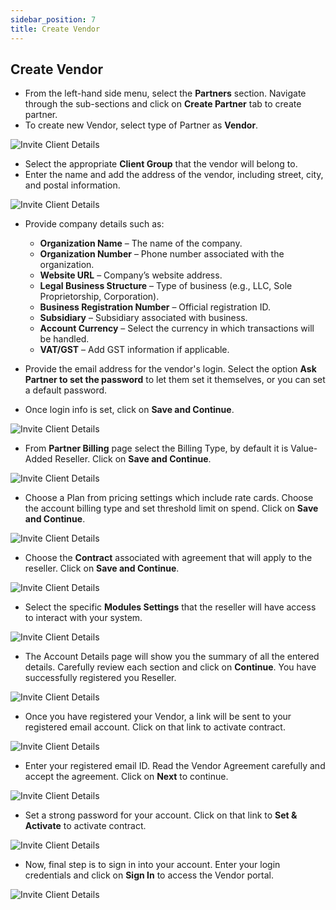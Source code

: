 ```yaml
---
sidebar_position: 7
title: Create Vendor
---
```


## Create Vendor

- From the left-hand side menu, select the **Partners** section. Navigate through the sub-sections and click on **Create Partner** tab to create partner.
- To create new Vendor, select type of Partner as **Vendor**.

![Invite Client Details](images/create_partner.png)

- Select the appropriate **Client Group** that the vendor will belong to. 
- Enter the name and add the address of the vendor, including street, city, and postal information.

![Invite Client Details](images/partner_info_3.png)

- Provide company details such as:
    - **Organization Name** – The name of the company.
    - **Organization Number** – Phone number associated with the organization.
    - **Website URL** – Company’s website address.
    - **Legal Business Structure** – Type of business (e.g., LLC, Sole Proprietorship, Corporation).
    - **Business Registration Number** – Official registration ID.
    - **Subsidiary** – Subsidiary associated with business.
    - **Account Currency** – Select the currency in which transactions will be handled.
    - **VAT/GST** – Add GST information if applicable.

- Provide the email address for the vendor's login. Select the option **Ask Partner to set the password** to let them set it themselves, or you can set a default password.
- Once login info is set, click on **Save and Continue**.

![Invite Client Details](images/partner_info_4.png)

- From **Partner Billing** page select the Billing Type, by default it is Value-Added Reseller. Click on **Save and Continue**.

![Invite Client Details](images/partner_billing_2.png)

- Choose a Plan from pricing settings which include rate cards. Choose the account billing type and set threshold limit on spend. Click on **Save and Continue**.

![Invite Client Details](images/choose_plan_2.png)

- Choose the **Contract** associated with agreement that will apply to the reseller. Click on **Save and Continue**.

![Invite Client Details](images/agreement_contract_2.png)

- Select the specific **Modules Settings** that the reseller will have access to interact with your system.

![Invite Client Details](images/module_settings_4.png)

- The Account Details page will show you the summary of all the entered details. Carefully review each section and click on **Continue**. You have successfully registered you Reseller. 

![Invite Client Details](images/account_details_1.png)

- Once you have registered your Vendor, a link will be sent to your registered email account. Click on that link to activate contract.

![Invite Client Details](images/activation-link.png)

- Enter your registered email ID. Read the Vendor Agreement carefully and accept the agreement. Click on **Next** to continue.

![Invite Client Details](images/activation.png)

- Set a strong password for your account. Click on that link to **Set & Activate** to activate contract.

![Invite Client Details](images/activation-pass.png)

- Now, final step is to sign in into your account. Enter your login credentials and click on **Sign In** to access the Vendor portal.

![Invite Client Details](images/activation-login.png)

























